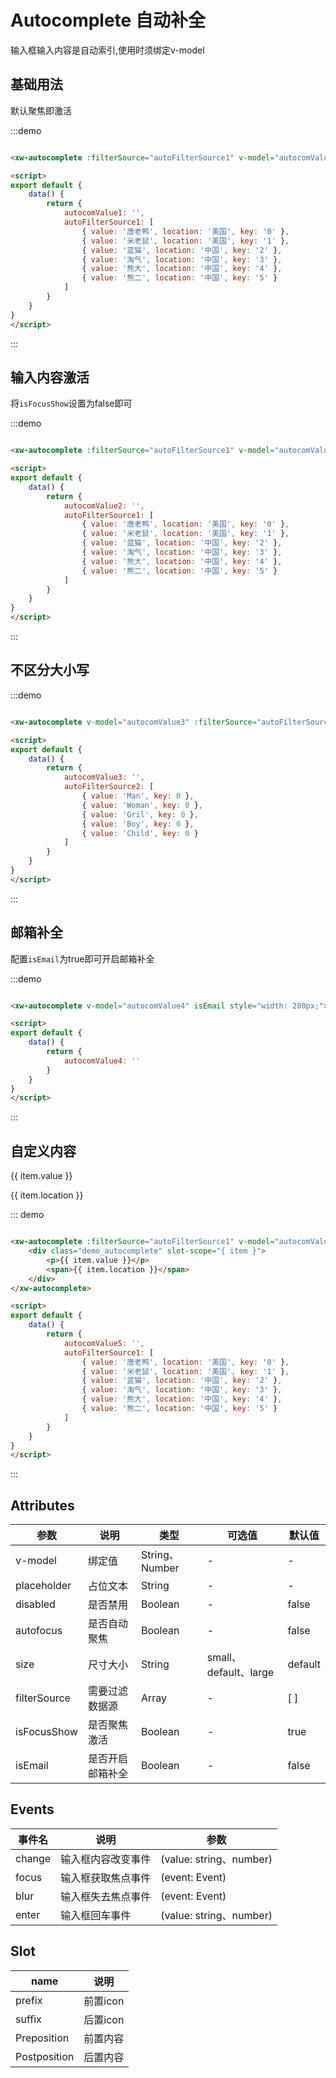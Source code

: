 # Autocomplete 自动补全

<script>
    export default {
        data() {
            return {
                autocomValue1: '',
                autocomValue2: '',
                autocomValue3: '',
                autocomValue4: '',
                autocomValue5: '',
                autoFilterSource1: [
                    { value: '唐老鸭', location: '美国', key: '0' },
                    { value: '米老鼠', location: '美国', key: '1' },
                    { value: '蓝猫', location: '中国', key: '2' },
                    { value: '淘气', location: '中国', key: '3' },
                    { value: '熊大', location: '中国', key: '4' },
                    { value: '熊二', location: '中国', key: '5' }
                ],
                autoFilterSource2: [
                    { value: 'Man', key: 0 },
                    { value: 'Woman', key: 0 },
                    { value: 'Gril', key: 0 },
                    { value: 'Boy', key: 0 },
                    { value: 'Child', key: 0 }
                ]
            }
        }
    }
</script>

输入框输入内容是自动索引,使用时须绑定v-model

## 基础用法

默认聚焦即激活

<div class="demo_block">
    <xw-autocomplete :filterSource="autoFilterSource1" v-model="autocomValue1" style="width: 200px;"></xw-autocomplete>
</div>

:::demo
```html

<xw-autocomplete :filterSource="autoFilterSource1" v-model="autocomValue1" style="width: 200px;"></xw-autocomplete>

<script>
export default {
    data() {
        return {
            autocomValue1: '',
            autoFilterSource1: [
                { value: '唐老鸭', location: '美国', key: '0' },
                { value: '米老鼠', location: '美国', key: '1' },
                { value: '蓝猫', location: '中国', key: '2' },
                { value: '淘气', location: '中国', key: '3' },
                { value: '熊大', location: '中国', key: '4' },
                { value: '熊二', location: '中国', key: '5' }
            ]
        }
    }
}
</script>
```
:::

## 输入内容激活

将```isFocusShow```设置为false即可

<div class="demo_block">
    <xw-autocomplete :filterSource="autoFilterSource1" v-model="autocomValue2" :isFocusShow="false" style="width: 200px;"></xw-autocomplete>
</div>

:::demo
```html

<xw-autocomplete :filterSource="autoFilterSource1" v-model="autocomValue2" :isFocusShow="false" style="width: 200px;"></xw-autocomplete>

<script>
export default {
    data() {
        return {
            autocomValue2: '',
            autoFilterSource1: [
                { value: '唐老鸭', location: '美国', key: '0' },
                { value: '米老鼠', location: '美国', key: '1' },
                { value: '蓝猫', location: '中国', key: '2' },
                { value: '淘气', location: '中国', key: '3' },
                { value: '熊大', location: '中国', key: '4' },
                { value: '熊二', location: '中国', key: '5' }
            ]
        }
    }
}
</script>
```
:::

## 不区分大小写

<div class="demo_block">
    <xw-autocomplete v-model="autocomValue3" :filterSource="autoFilterSource2" style="width: 200px;" ></xw-autocomplete>
</div>

:::demo
```html

<xw-autocomplete v-model="autocomValue3" :filterSource="autoFilterSource2" style="width: 200px;" placeholder="自定义" ></xw-autocomplete>

<script>
export default {
    data() {
        return {
            autocomValue3: '',
            autoFilterSource2: [
                { value: 'Man', key: 0 },
                { value: 'Woman', key: 0 },
                { value: 'Gril', key: 0 },
                { value: 'Boy', key: 0 },
                { value: 'Child', key: 0 }
            ]
        }
    }
}
</script>
```
:::

## 邮箱补全

配置```isEmail```为true即可开启邮箱补全

<div class="demo_block">
    <xw-autocomplete v-model="autocomValue4" isEmail style="width: 200px;"></xw-autocomplete>
</div>

:::demo
```html

<xw-autocomplete v-model="autocomValue4" isEmail style="width: 200px;"></xw-autocomplete>

<script>
export default {
    data() {
        return {
            autocomValue4: ''
        }
    }
}
</script>
```
:::

## 自定义内容

<div class="demo_block">
    <xw-autocomplete :filterSource="autoFilterSource1" v-model="autocomValue5" style="width: 200px;" placeholder="自定义">
        <div class="demo_autocomplete" slot-scope="{ item }">
            <p>{{ item.value }}</p>
            <span>{{ item.location }}</span>
        </div>
    </xw-autocomplete>
</div>

::: demo
```html

<xw-autocomplete :filterSource="autoFilterSource1" v-model="autocomValue5" style="width: 200px;" placeholder="自定义">
    <div class="demo_autocomplete" slot-scope="{ item }">
        <p>{{ item.value }}</p>
        <span>{{ item.location }}</span>
    </div>
</xw-autocomplete>

<script>
export default {
    data() {
        return {
            autocomValue5: '',
            autoFilterSource1: [
                { value: '唐老鸭', location: '美国', key: '0' },
                { value: '米老鼠', location: '美国', key: '1' },
                { value: '蓝猫', location: '中国', key: '2' },
                { value: '淘气', location: '中国', key: '3' },
                { value: '熊大', location: '中国', key: '4' },
                { value: '熊二', location: '中国', key: '5' }
            ]
        }
    }
}
</script>
```
:::

## Attributes

| 参数        | 说明         | 类型        | 可选值        | 默认值  |
|-------------|--------------|-------------|--------------|---------|
| v-model | 绑定值 | String、Number | - | - |
| placeholder | 占位文本 | String | - | - |
| disabled | 是否禁用 | Boolean | - | false |
| autofocus | 是否自动聚焦 | Boolean | - | false |
| size | 尺寸大小 | String | small、default、large | default |
| filterSource | 需要过滤数据源 | Array | - | [ ] |
| isFocusShow | 是否聚焦激活 | Boolean | - | true |
| isEmail | 是否开启邮箱补全 | Boolean | - | false |

## Events
| 事件名        | 说明         | 参数      |
|---------------|--------------|----------|
| change | 输入框内容改变事件 | (value: string、number) |
| focus | 输入框获取焦点事件 | 	(event: Event) |
| blur | 输入框失去焦点事件 | 	(event: Event) |
| enter | 输入框回车事件 | (value: string、number) |

## Slot
| name        | 说明         |
|-------------|--------------|
| prefix | 前置icon |
| suffix | 后置icon |
| Preposition | 前置内容 | 
| Postposition | 后置内容 |
